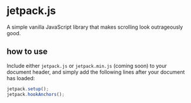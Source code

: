 # jetpack.js
A simple vanilla JavaScript library that makes scrolling look outrageously good.

## how to use
Include either `jetpack.js` or `jetpack.min.js` (coming soon) to your document header, and simply add the following lines after your document has loaded:
```javascript
jetpack.setup();
jetpack.hookAnchors();
```
